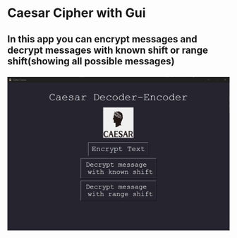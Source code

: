# Caesar Cipher with Gui
## In this app you can encrypt messages and decrypt messages with known shift or range shift(showing all possible messages)
### ![alt text](https://github.com/Bartek21371/Caesar-Cipher-with-Gui/blob/main/readmefile/gui.png)
